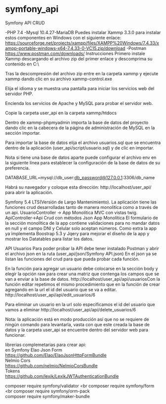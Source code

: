 # symfony_api
Symfony API CRUD

-PHP 7.4 
-Mysql 10.4.27-MariaDB
Puedes instalar Xammp 3.3.0 para instalar estos componentes en Windows con el siguiente enlace:
https://sourceforge.net/projects/xampp/files/XAMPP%20Windows/7.4.33/xampp-portable-windows-x64-7.4.33-0-VC15.zip/download
-Postman
https://www.postman.com/downloads/
Instrucciones 
Primero instale Xammp descargando el archivo zip del primer enlace y descomprima su contenido en C:\

Tras la descompresión del archivo zip entre en la carpeta xammp y ejecute xammp dando clic en su archivo xammp-control.exe

Elija el idioma y se muestra una pantalla para iniciar los servicios web del servidor PHP.

Encienda los servicios de Apache y MySQL para probar el servidor web.




 Copie la carpeta user_api en la carpeta xammp/htdocs

Dentro de xammp-phpmyadmin importa la base de datos del proyecto dando clic en la cabecera de la página de administración de MySQL en la sección importar.







Para importar la base de datos elija el archivo usuarios.sql que se encuentra dentro de la aplicación (user_api/script/usuario.sql) y de clic en importar.

Nota si tiene una base de datos aparte puede configurar el archivo env en la siguiente línea para establecer la configuración de la base de datos de su preferencia.

DATABASE_URL=mysql://db_user:db_password@127.0.0.1:3306/db_name




Habrá su navegador y coloque esta dirección: http://localhost/user_api/ para abrir la aplicación.

Symfony 5.4 LTS(Versión de Largo Mantenimiento).
La aplicación tiene las funciones crud desarrolladas tanto de manera monolítica como a través de un api.
UsuarioController -> App Monolítica MVC con vistas twig.
ApiController->Api Crud con métodos Json 
App Monolítica 
El formulario de la sección monolítica de la app contiene validaciones para no mandar datos en null y el campo DNI y Celular solo aceptan números.
Como extra la app ya implementa Boostrap 5.3 y Jqery para mejorar el diseño de la app y mostrar los Datatables para listar los datos.


API Usuarios
Para poder probar la API debe tener instalado Postman y abrir el archivo json en la ruta (user_api/json/Symfony API.json) 
En el json ya se listan las funciones del crud para que pueda probar cada función.






En la función para agregar un usuario debe colocarse en la sección body y elegir la opción raw para crear una matriz que contenga los campos que se van a enviar a la base de datos.
http://localhost/user_api/api/usuariosCon la función editar repetimos el mismo procedimiento que en la función de crear agregando en la url el id del usuario que se va a editar.
http://localhost/user_api/api/edit_usuarios/6




Para eliminar un usuario en la url solo especificamos el id del usuario que vamos a eliminar
http://localhost/user_api/api/delete_usuarios/6


Nota: la aplicación está en modo producción así que no se requiere de ningún comando para levantarla, vasta con que este creada la base de datos y la carpeta user_api se encuentre dentro del servidor web para funcionar.


librerias complemetarias para crear api:<br> en Symfony 
Elao Json Form <br>
https://github.com/Elao/ElaoJsonHttpFormBundle<br>
Nelmio Cors<br>
https://github.com/nelmio/NelmioCorsBundle<br>
Tokens<br>
https://github.com/lexik/LexikJWTAuthenticationBundle<br>

composer require symfony/validator <br
composer require symfony/form <br
composer require symfony/orm-pack <br>
composer require symfony/maker-bundle






